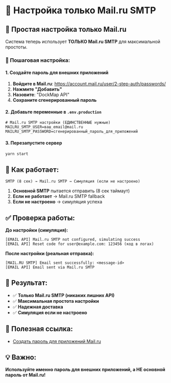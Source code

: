 # 📧 Настройка только Mail.ru SMTP

## 🎯 Простая настройка только Mail.ru

Система теперь использует **ТОЛЬКО Mail.ru SMTP** для максимальной простоты.

### 🔧 Пошаговая настройка:

#### 1. Создайте пароль для внешних приложений

1. **Войдите в Mail.ru**: https://account.mail.ru/user/2-step-auth/passwords/
2. **Нажмите "Добавить"**
3. **Назовите**: "DockMap API"
4. **Сохраните сгенерированный пароль**

#### 2. Добавьте переменные в `.env.production`

```env
# Mail.ru SMTP настройки (ЕДИНСТВЕННЫЕ нужные)
MAILRU_SMTP_USER=ваш_email@mail.ru
MAILRU_SMTP_PASSWORD=сгенерированный_пароль_для_приложений
```

#### 3. Перезапустите сервер

```bash
yarn start
```

## 🔄 Как работает:

```
SMTP (8 сек) → Mail.ru SMTP → Симуляция (если не настроено)
```

1. **Основной SMTP** пытается отправить (8 сек таймаут)
2. **Если не работает** → Mail.ru SMTP fallback
3. **Если не настроено** → симуляция успеха

## ✅ Проверка работы:

**До настройки (симуляция):**

```
[EMAIL API] Mail.ru SMTP not configured, simulating success
[EMAIL API] Reset code for user@example.com: 123456 (код в логах)
```

**После настройки (реальная отправка):**

```
[MAIL.RU SMTP] Email sent successfully: <message-id>
[EMAIL API] Email sent via Mail.ru SMTP
```

## 🎯 Результат:

- ✅ **Только Mail.ru SMTP (никаких лишних API)**
- ✅ **Максимальная простота настройки**
- ✅ **Надежная доставка**
- ✅ **Симуляция если не настроено**

## 🔗 Полезная ссылка:

- [Создать пароль для приложений Mail.ru](https://account.mail.ru/user/2-step-auth/passwords/)

## 💡 Важно:

**Используйте именно пароль для внешних приложений, а НЕ основной пароль от Mail.ru!**
